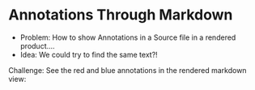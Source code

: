 # Annotations Through Markdown

- Problem: How to show Annotations in a Source file in a rendered product....
- Idea: We could try to find the same text?!

<script>
// every time we use editors in as content, we have to make sure the CTRL+S does not go outside!
this.parentElement.addEventListener("keydown", evt => {
  if (evt.key == "s" && evt.ctrlKey) {
    evt.stopPropagation()
    evt.preventDefault()
  }
})

var container = lively.query(this, "lively-container");
var url = container.getDir() + "example.md";
async function editFile(url) {
  var editor = await (<lively-editor></lively-editor>)
  editor.setURL(url)
  editor.loadFile()
  return editor
};
var editor = editFile(url)
editor
</script>

<script>
editFile(url + ".l4a")
</script>

<script>
// async function inspect(obj) {
//   if (obj && obj.then) {
//     obj = await obj
//   }
//   var inspector = await (<lively-inspector></lively-inspector>)
//   inspector.inspect(obj)
//   inspector.hideWorkspace()
//   return inspector
// };
// (async () => {
//   return inspect((await editor))
// })()
</script>


Challenge: See the red and blue annotations in the rendered markdown view:

<script>
import {AnnotatedText, Annotation, default as AnnotationSet} from "src/client/annotations.js"

var pane;

async function update() {
  var markdown = await (<lively-markdown></lively-markdown>)

  pane.querySelector("#target").innerHTML = ""
  pane.querySelector("#target").appendChild(markdown)

  debugger
  await markdown.setSrc(url)
  var annotatedText = await AnnotatedText.fromURL(url, url + ".l4a")
  

  var root = markdown.get("#content")
  var renderedText = root.textContent
  
  annotatedText.setText(renderedText)
  
  
  for(var ea of annotatedText.annotations) {
    ea.annotateInDOM(root)
  }
  
}



(async () => {
   
  update()
  pane = <div style="padding: 5px; background-color: lightgray">
    <button click={() => update()}>update</button>
    <div id="target"></div></div>
  
  return pane
})()
</script>


